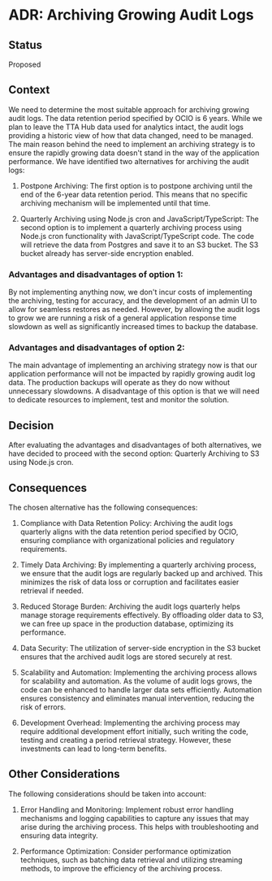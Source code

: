 
# ADR: Archiving Growing Audit Logs

## Status
Proposed

## Context
We need to determine the most suitable approach for archiving growing audit logs. The data retention period specified by OCIO is 6 years. While we plan to leave the TTA Hub data used for analytics intact, the audit logs providing a historic view of how that data changed, need to be managed. The main reason behind the need to implement an archiving strategy is to ensure the rapidly growing data doesn't stand in the way of the application performance. We have identified two alternatives for archiving the audit logs:

1. Postpone Archiving: The first option is to postpone archiving until the end of the 6-year data retention period. This means that no specific archiving mechanism will be implemented until that time.

2. Quarterly Archiving using Node.js cron and JavaScript/TypeScript: The second option is to implement a quarterly archiving process using Node.js cron functionality with JavaScript/TypeScript code. The code will retrieve the data from Postgres and save it to an S3 bucket. The S3 bucket already has server-side encryption enabled.

### Advantages and disadvantages of option 1:
By not implementing anything now, we don't incur costs of implementing the archiving, testing for accuracy, and the development of an admin UI to allow for seamless restores as needed. However, by allowing the audit logs to grow we are running a risk of a general application response time slowdown as well as significantly increased times to backup the database.

### Advantages and disadvantages of option 2:
The main advantage of implementing an archiving strategy now is that our application performance will not be impacted by rapidly growing audit log data. The production backups will operate as they do now without unnecessary slowdowns. A disadvantage of this option is that we will need to dedicate resources to implement, test and monitor the solution.


## Decision
After evaluating the advantages and disadvantages of both alternatives, we have decided to proceed with the second option: Quarterly Archiving to S3 using Node.js cron.

## Consequences
The chosen alternative has the following consequences:

1. Compliance with Data Retention Policy: Archiving the audit logs quarterly aligns with the data retention period specified by OCIO, ensuring compliance with organizational policies and regulatory requirements.

2. Timely Data Archiving: By implementing a quarterly archiving process, we ensure that the audit logs are regularly backed up and archived. This minimizes the risk of data loss or corruption and facilitates easier retrieval if needed.

3. Reduced Storage Burden: Archiving the audit logs quarterly helps manage storage requirements effectively. By offloading older data to S3, we can free up space in the production database, optimizing its performance.

4. Data Security: The utilization of server-side encryption in the S3 bucket ensures that the archived audit logs are stored securely at rest.

5. Scalability and Automation: Implementing the archiving process allows for scalability and automation. As the volume of audit logs grows, the code can be enhanced to handle larger data sets efficiently. Automation ensures consistency and eliminates manual intervention, reducing the risk of errors.

6. Development Overhead: Implementing the archiving process may require additional development effort initially, such writing the code, testing and creating a period retrieval strategy. However, these investments can lead to long-term benefits.

## Other Considerations
The following considerations should be taken into account:

1. Error Handling and Monitoring: Implement robust error handling mechanisms and logging capabilities to capture any issues that may arise during the archiving process. This helps with troubleshooting and ensuring data integrity.

2. Performance Optimization: Consider performance optimization techniques, such as batching data retrieval and utilizing streaming methods, to improve the efficiency of the archiving process.
